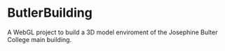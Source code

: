 # ButlerBuilding
A WebGL project to build a 3D model enviroment of the Josephine Bulter College main building. 
